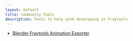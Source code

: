 ```yaml
---
layout: default
title: Community Tools
description: Tools to help with developing in Fraytools
---
```


- [Blender Fraytools Animation Exporter](https://github.com/aJewelofRarity/Fraytools_Animation_Exporter)
